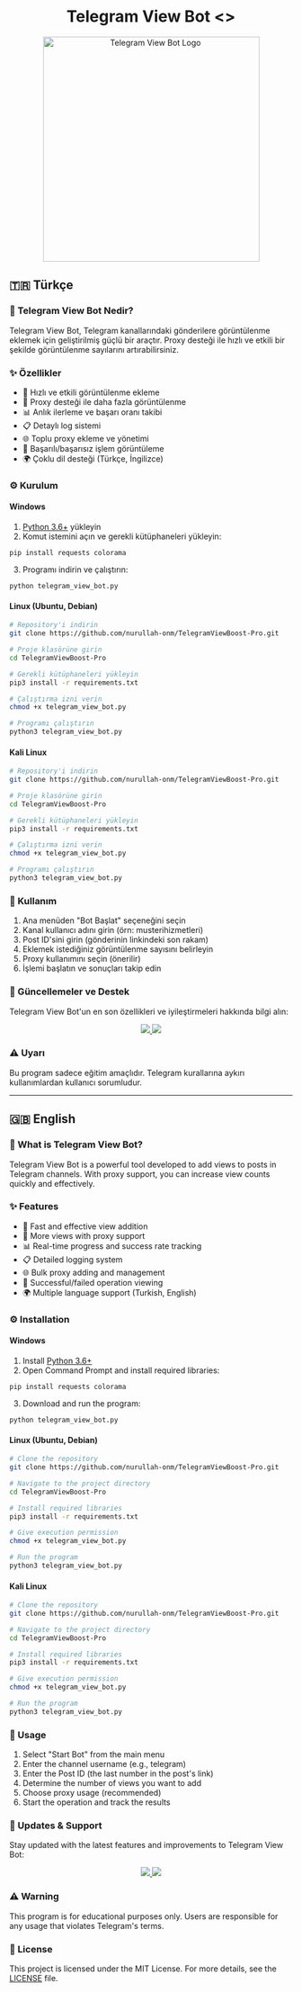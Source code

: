 # <h1 align="center"> Telegram View Bot <\> </h1>
<p align="center">
  <img src="https://i.ibb.co/mF90B4QQ/boy.png" alt="Telegram View Bot Logo" width="385" height="400">
</p>

## 🇹🇷 Türkçe

### 📱 Telegram View Bot Nedir?
Telegram View Bot, Telegram kanallarındaki gönderilere görüntülenme eklemek için geliştirilmiş güçlü bir araçtır. Proxy desteği ile hızlı ve etkili bir şekilde görüntülenme sayılarını artırabilirsiniz.

### ✨ Özellikler
- 🚀 Hızlı ve etkili görüntülenme ekleme
- 🔄 Proxy desteği ile daha fazla görüntülenme
- 📊 Anlık ilerleme ve başarı oranı takibi
- 📋 Detaylı log sistemi
- 🌐 Toplu proxy ekleme ve yönetimi
- 🔎 Başarılı/başarısız işlem görüntüleme
- 🌍 Çoklu dil desteği (Türkçe, İngilizce)

### ⚙️ Kurulum

#### Windows
1. [Python 3.6+](https://www.python.org/downloads/windows/) yükleyin
2. Komut istemini açın ve gerekli kütüphaneleri yükleyin:
```
pip install requests colorama
```
3. Programı indirin ve çalıştırın:
```
python telegram_view_bot.py
```

#### Linux (Ubuntu, Debian)
```bash
# Repository'i indirin
git clone https://github.com/nurullah-onm/TelegramViewBoost-Pro.git

# Proje klasörüne girin
cd TelegramViewBoost-Pro

# Gerekli kütüphaneleri yükleyin
pip3 install -r requirements.txt

# Çalıştırma izni verin
chmod +x telegram_view_bot.py

# Programı çalıştırın
python3 telegram_view_bot.py
```

#### Kali Linux
```bash
# Repository'i indirin
git clone https://github.com/nurullah-onm/TelegramViewBoost-Pro.git

# Proje klasörüne girin
cd TelegramViewBoost-Pro

# Gerekli kütüphaneleri yükleyin
pip3 install -r requirements.txt

# Çalıştırma izni verin
chmod +x telegram_view_bot.py

# Programı çalıştırın
python3 telegram_view_bot.py
```

### 📝 Kullanım
1. Ana menüden "Bot Başlat" seçeneğini seçin
2. Kanal kullanıcı adını girin (örn: musterihizmetleri)
3. Post ID'sini girin (gönderinin linkindeki son rakam)
4. Eklemek istediğiniz görüntülenme sayısını belirleyin
5. Proxy kullanımını seçin (önerilir)
6. İşlemi başlatın ve sonuçları takip edin

### 🔄 Güncellemeler ve Destek
Telegram View Bot'un en son özellikleri ve iyileştirmeleri hakkında bilgi alın:
<p align="center">
  <a href="https://telegram.me/ViewBotSupport">
    <img src="https://img.shields.io/badge/Katıl-Destek%20Grubu-blue?style=for-the-badge&logo=telegram">
  </a>
  <a href="https://telegram.me/ViewBotChannel">
    <img src="https://img.shields.io/badge/Katıl-Güncelleme%20Kanalı-blue?style=for-the-badge&logo=telegram">
  </a>
</p>



### ⚠️ Uyarı
Bu program sadece eğitim amaçlıdır. Telegram kurallarına aykırı kullanımlardan kullanıcı sorumludur.

---

## 🇬🇧 English

### 📱 What is Telegram View Bot?
Telegram View Bot is a powerful tool developed to add views to posts in Telegram channels. With proxy support, you can increase view counts quickly and effectively.

### ✨ Features
- 🚀 Fast and effective view addition
- 🔄 More views with proxy support
- 📊 Real-time progress and success rate tracking
- 📋 Detailed logging system
- 🌐 Bulk proxy adding and management
- 🔎 Successful/failed operation viewing
- 🌍 Multiple language support (Turkish, English)

### ⚙️ Installation

#### Windows
1. Install [Python 3.6+](https://www.python.org/downloads/windows/)
2. Open Command Prompt and install required libraries:
```
pip install requests colorama
```
3. Download and run the program:
```
python telegram_view_bot.py
```

#### Linux (Ubuntu, Debian)
```bash
# Clone the repository
git clone https://github.com/nurullah-onm/TelegramViewBoost-Pro.git

# Navigate to the project directory
cd TelegramViewBoost-Pro

# Install required libraries
pip3 install -r requirements.txt

# Give execution permission
chmod +x telegram_view_bot.py

# Run the program
python3 telegram_view_bot.py
```

#### Kali Linux
```bash
# Clone the repository
git clone https://github.com/nurullah-onm/TelegramViewBoost-Pro.git

# Navigate to the project directory
cd TelegramViewBoost-Pro

# Install required libraries
pip3 install -r requirements.txt

# Give execution permission
chmod +x telegram_view_bot.py

# Run the program
python3 telegram_view_bot.py
```

### 📝 Usage
1. Select "Start Bot" from the main menu
2. Enter the channel username (e.g., telegram)
3. Enter the Post ID (the last number in the post's link)
4. Determine the number of views you want to add
5. Choose proxy usage (recommended)
6. Start the operation and track the results

### 🔄 Updates & Support
Stay updated with the latest features and improvements to Telegram View Bot:
<p align="center">
  <a href="https://telegram.me/NexAwaCHAT">
    <img src="https://img.shields.io/badge/Join-Support%20Group-blue?style=for-the-badge&logo=telegram">
  </a>
  <a href="https://telegram.me/NexAwa">
    <img src="https://img.shields.io/badge/Join-Update%20Channel-blue?style=for-the-badge&logo=telegram">
  </a>
</p>



### ⚠️ Warning
This program is for educational purposes only. Users are responsible for any usage that violates Telegram's terms.

### 📜 License
This project is licensed under the MIT License. For more details, see the [LICENSE](LICENSE) file.

